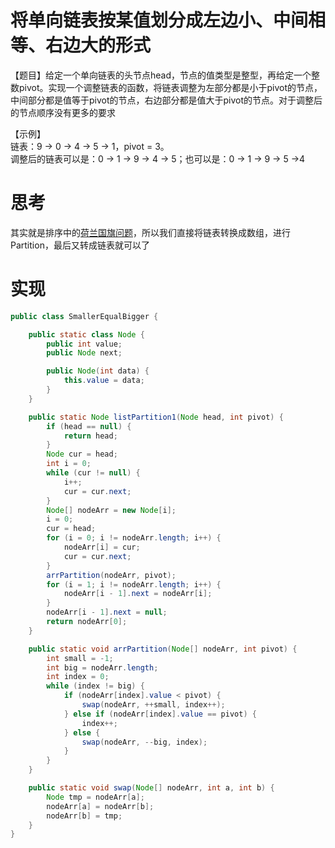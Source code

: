 # 将单向链表按某值划分成左边小、中间相等、右边大的形式   
【题目】给定一个单向链表的头节点head，节点的值类型是整型，再给定一个整数pivot。实现一个调整链表的函数，将链表调整为左部分都是小于pivot的节点，中间部分都是值等于pivot的节点，右边部分都是值大于pivot的节点。对于调整后的节点顺序没有更多的要求      

【示例】    
链表：9 -> 0 -> 4 -> 5 -> 1，pivot = 3。   
调整后的链表可以是：0 -> 1 -> 9 -> 4 -> 5；也可以是：0 -> 1 -> 9 -> 5 ->4   


# 思考 
其实就是排序中的[荷兰国旗问题](https://github.com/whyalwaysmea/Java-Algorithm/blob/master/sort/NetherlandsSort.md)，所以我们直接将链表转换成数组，进行Partition，最后又转成链表就可以了  

# 实现 
```java
public class SmallerEqualBigger {

    public static class Node {
        public int value;
        public Node next;

        public Node(int data) {
            this.value = data;
        }
    }

    public static Node listPartition1(Node head, int pivot) {
        if (head == null) {
            return head;
        }
        Node cur = head;
        int i = 0;
        while (cur != null) {
            i++;
            cur = cur.next;
        }
        Node[] nodeArr = new Node[i];
        i = 0;
        cur = head;
        for (i = 0; i != nodeArr.length; i++) {
            nodeArr[i] = cur;
            cur = cur.next;
        }
        arrPartition(nodeArr, pivot);
        for (i = 1; i != nodeArr.length; i++) {
            nodeArr[i - 1].next = nodeArr[i];
        }
        nodeArr[i - 1].next = null;
        return nodeArr[0];
    }

    public static void arrPartition(Node[] nodeArr, int pivot) {
        int small = -1;
        int big = nodeArr.length;
        int index = 0;
        while (index != big) {
            if (nodeArr[index].value < pivot) {
                swap(nodeArr, ++small, index++);
            } else if (nodeArr[index].value == pivot) {
                index++;
            } else {
                swap(nodeArr, --big, index);
            }
        }
    }

    public static void swap(Node[] nodeArr, int a, int b) {
        Node tmp = nodeArr[a];
        nodeArr[a] = nodeArr[b];
        nodeArr[b] = tmp;
    }
}    
```   

 